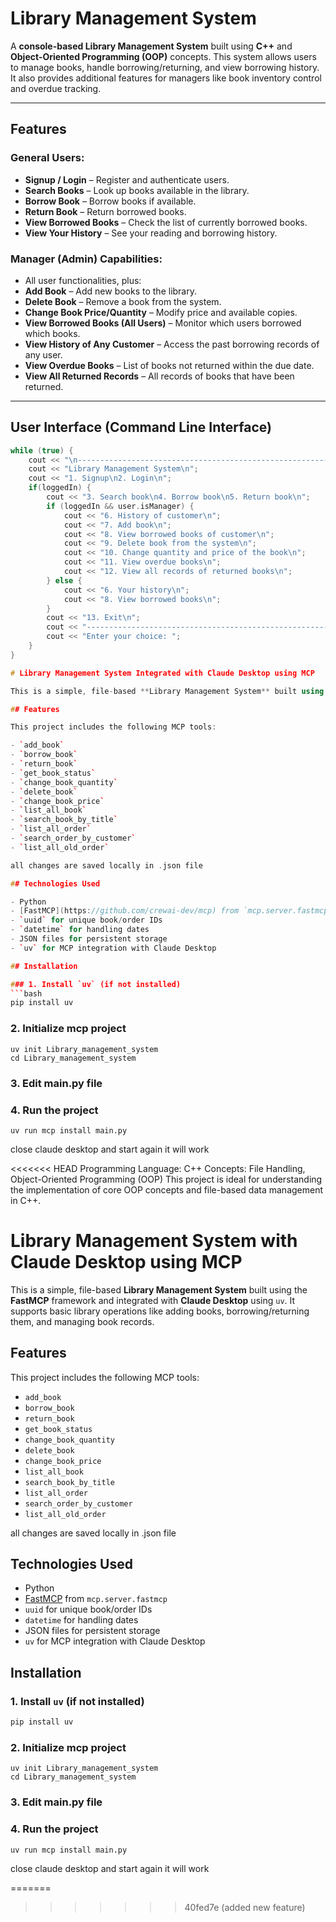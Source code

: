 # Library Management System

A **console-based Library Management System** built using **C++** and **Object-Oriented Programming (OOP)** concepts. This system allows users to manage books, handle borrowing/returning, and view borrowing history. It also provides additional features for managers like book inventory control and overdue tracking.

---

## Features

### General Users:
- **Signup / Login** – Register and authenticate users.
- **Search Books** – Look up books available in the library.
- **Borrow Book** – Borrow books if available.
- **Return Book** – Return borrowed books.
- **View Borrowed Books** – Check the list of currently borrowed books.
- **View Your History** – See your reading and borrowing history.

### Manager (Admin) Capabilities:
- All user functionalities, plus:
- **Add Book** – Add new books to the library.
- **Delete Book** – Remove a book from the system.
- **Change Book Price/Quantity** – Modify price and available copies.
- **View Borrowed Books (All Users)** – Monitor which users borrowed which books.
- **View History of Any Customer** – Access the past borrowing records of any user.
- **View Overdue Books** – List of books not returned within the due date.
- **View All Returned Records** – All records of books that have been returned.

---

## User Interface (Command Line Interface)

```cpp
while (true) {
    cout << "\n--------------------------------------------------------\n";
    cout << "Library Management System\n";
    cout << "1. Signup\n2. Login\n";
    if(loggedIn) {
        cout << "3. Search book\n4. Borrow book\n5. Return book\n";
        if (loggedIn && user.isManager) { 
            cout << "6. History of customer\n";
            cout << "7. Add book\n";
            cout << "8. View borrowed books of customer\n";
            cout << "9. Delete book from the system\n";
            cout << "10. Change quantity and price of the book\n";
            cout << "11. View overdue books\n";
            cout << "12. View all records of returned books\n";
        } else {
            cout << "6. Your history\n";
            cout << "8. View borrowed books\n";
        }
        cout << "13. Exit\n";
        cout << "--------------------------------------------------------\n";
        cout << "Enter your choice: ";
    }
}

# Library Management System Integrated with Claude Desktop using MCP

This is a simple, file-based **Library Management System** built using the **FastMCP** framework and integrated with **Claude Desktop** using `uv`. It supports basic library operations like adding books, borrowing/returning them, and managing book records.

## Features

This project includes the following MCP tools:

- `add_book`
- `borrow_book`
- `return_book`
- `get_book_status`
- `change_book_quantity`
- `delete_book`
- `change_book_price`
- `list_all_book`
- `search_book_by_title`
- `list_all_order`
- `search_order_by_customer`
- `list_all_old_order`

all changes are saved locally in .json file 

## Technologies Used

- Python
- [FastMCP](https://github.com/crewai-dev/mcp) from `mcp.server.fastmcp`
- `uuid` for unique book/order IDs
- `datetime` for handling dates
- JSON files for persistent storage
- `uv` for MCP integration with Claude Desktop

## Installation

### 1. Install `uv` (if not installed)
```bash
pip install uv
```
### 2. Initialize mcp project
```
uv init Library_management_system
cd Library_management_system
```
### 3. Edit main.py file

### 4. Run the project
```
uv run mcp install main.py
```
close claude desktop and start again it will work 

<<<<<<< HEAD
Programming Language: C++
Concepts: File Handling, Object-Oriented Programming (OOP)
This project is ideal for understanding the implementation of core OOP concepts and file-based data management in C++.

# Library Management System with Claude Desktop using MCP

This is a simple, file-based **Library Management System** built using the **FastMCP** framework and integrated with **Claude Desktop** using `uv`. It supports basic library operations like adding books, borrowing/returning them, and managing book records.

## Features

This project includes the following MCP tools:

- `add_book`
- `borrow_book`
- `return_book`
- `get_book_status`
- `change_book_quantity`
- `delete_book`
- `change_book_price`
- `list_all_book`
- `search_book_by_title`
- `list_all_order`
- `search_order_by_customer`
- `list_all_old_order`

all changes are saved locally in .json file 

## Technologies Used

- Python
- [FastMCP](https://github.com/crewai-dev/mcp) from `mcp.server.fastmcp`
- `uuid` for unique book/order IDs
- `datetime` for handling dates
- JSON files for persistent storage
- `uv` for MCP integration with Claude Desktop

## Installation

### 1. Install `uv` (if not installed)
```bash
pip install uv
```
### 2. Initialize mcp project
```
uv init Library_management_system
cd Library_management_system
```
### 3. Edit main.py file

### 4. Run the project
```
uv run mcp install main.py
```
close claude desktop and start again it will work 

=======
>>>>>>> 40fed7e (added new feature)
